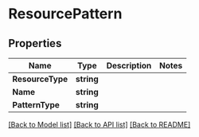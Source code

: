 # ResourcePattern

## Properties

Name | Type | Description | Notes
------------ | ------------- | ------------- | -------------
**ResourceType** | **string** |  | 
**Name** | **string** |  | 
**PatternType** | **string** |  | 

[[Back to Model list]](../README.md#documentation-for-models) [[Back to API list]](../README.md#documentation-for-api-endpoints) [[Back to README]](../README.md)


